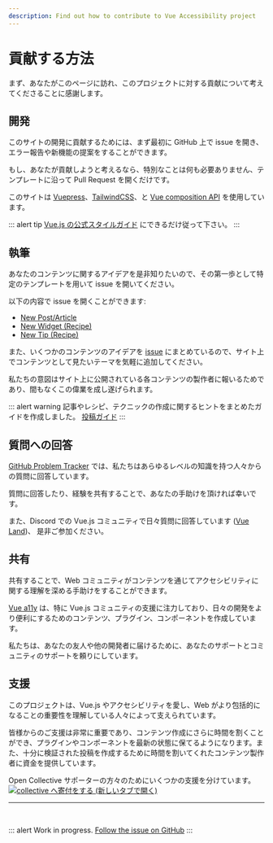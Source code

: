 ```yaml
---
description: Find out how to contribute to Vue Accessibility project
---
```



# 貢献する方法

まず、あなたがこのページに訪れ、このプロジェクトに対する貢献について考えてくださることに感謝します。

## 開発

このサイトの開発に貢献するためには、まず最初に GitHub 上で issue を開き、エラー報告や新機能の提案をすることができます。

もし、あなたが貢献しようと考えるなら、特別なことは何も必要ありません、テンプレートに沿って Pull Request を開くだけです。

このサイトは [Vuepress](https://vuepress.vuejs.org/)、[TailwindCSS](https://tailwindcss.com/)、と [Vue composition API](https://composition-api.vuejs.org/) を使用しています。

::: alert tip
[Vue.js の公式スタイルガイド](https://jp.vuejs.org/v2/style-guide/) にできるだけ従って下さい。
:::

## 執筆

あなたのコンテンツに関するアイデアを是非知りたいので、その第一歩として特定のテンプレートを用いて issue を開いてください。

以下の内容で issue を開くことができます:

- [New Post/Article](https://github.com/vue-a11y/vue-a11y.com/issues/new?labels=Post&template=new-post.md&title=Post%2FArticle%3A+%5BYour+title%5D)
- [New Widget (Recipe)](https://github.com/vue-a11y/vue-a11y.com/issues/new?labels=Recipe,Widget&template=new-widget.md&title=Recipe%28widget%29%3A+%5BYour+title%5D)
- [New Tip (Recipe)](https://github.com/vue-a11y/vue-a11y.com/issues/new?labels=Recipe,Tip&template=new-tip.md&title=Recipe%28Tip%29%3A+%5BYour+title%5D)

また、いくつかのコンテンツのアイデアを [issue](https://github.com/vue-a11y/vue-a11y.com/issues/14) にまとめているので、サイト上でコンテンツとして見たいテーマを気軽に追加してください。

私たちの意図はサイト上に公開されている各コンテンツの製作者に報いるためであり、間もなくこの偉業を成し遂げられます。

::: alert warning
記事やレシピ、テクニックの作成に関するヒントをまとめたガイドを作成しました。 [投稿ガイド](/project/posts-guide.html#posts-guide)
:::

## 質問への回答

[GitHub Problem Tracker](https://github.com/vue-a11y/vue-a11y.com/issues) では、私たちはあらゆるレベルの知識を持つ人々からの質問に回答しています。

質問に回答したり、経験を共有することで、あなたの手助けを頂ければ幸いです。

また、Discord での Vue.js コミュニティで日々質問に回答しています ([Vue Land](https://discord.gg/vue))、 是非ご参加ください。

## 共有

共有することで、Web コミュニティがコンテンツを通じてアクセシビリティに関する理解を深める手助けをすることができます。

[Vue a11y](/) は、特に Vue.js コミュニティの支援に注力しており、日々の開発をより便利にするためのコンテンツ、プラグイン、コンポーネントを作成しています。

私たちは、あなたの友人や他の開発者に届けるために、あなたのサポートとコミュニティのサポートを頼りにしています。

## 支援

このプロジェクトは、Vue.js やアクセシビリティを愛し、Web がより包括的になることの重要性を理解している人々によって支えられています。

皆様からのご支援は非常に重要であり、コンテンツ作成にさらに時間を割くことができ、プラグインやコンポーネントを最新の状態に保てるようになります。また、十分に検証された投稿を作成するために時間を割いてくれたコンテンツ製作者に資金を提供しています。

<p>
Open Collective サポーターの方々のためにいくつかの支援を分けています。
<br>
<a href="https://opencollective.com/vue-a11y/donate" target="_blank" rel="noopener" style="background-color: initial;">
  <img src="https://opencollective.com/vue-a11y/donate/button@2x.png?color=blue" style="box-shadow: none; display: inline; max-width: 400px;" alt="collective へ寄付をする (新しいタブで開く)" />
</a>
</p>

---

<br>

::: alert Work in progress.
[Follow the issue on GitHub](https://github.com/vue-a11y/vue-a11y.com/issues/15)
:::
